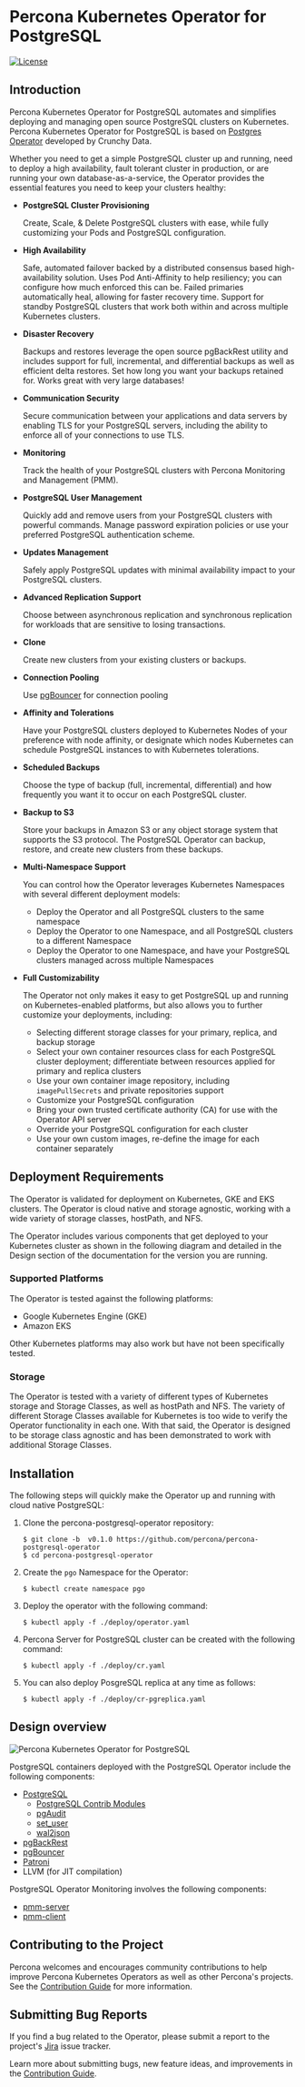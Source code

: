 # Percona Kubernetes Operator for PostgreSQL

[![License](https://img.shields.io/badge/License-Apache%202.0-blue.svg)](https://opensource.org/licenses/Apache-2.0)

## Introduction

Percona Kubernetes Operator for PostgreSQL automates and simplifies deploying and managing open source PostgreSQL clusters on Kubernetes. Percona Kubernetes Operator for PostgreSQL is based on [Postgres Operator](https://crunchydata.github.io/postgres-operator/latest/) developed by Crunchy Data.

Whether you need to get a simple PostgreSQL cluster up and running, need to deploy a high availability, fault tolerant cluster in production, or are running your own database-as-a-service, the Operator provides the essential features you need to keep your clusters healthy:

* **PostgreSQL Cluster Provisioning**

    Create, Scale, & Delete PostgreSQL clusters with ease, while fully customizing your Pods and PostgreSQL configuration.

* **High Availability**

    Safe, automated failover backed by a distributed consensus based high-availability solution. Uses Pod Anti-Affinity to help resiliency; you can configure how much enforced this can be. Failed primaries automatically heal, allowing for faster recovery time. Support for standby PostgreSQL clusters that work both within and across multiple Kubernetes clusters.

* **Disaster Recovery**

    Backups and restores leverage the open source pgBackRest utility and includes support for full, incremental, and differential backups as well as efficient delta restores. Set how long you want your backups retained for. Works great with very large databases!

* **Communication Security**

    Secure communication between your applications and data servers by enabling TLS for your PostgreSQL servers, including the ability to enforce all of your connections to use TLS.

* **Monitoring**

    Track the health of your PostgreSQL clusters with Percona Monitoring and Management (PMM).

* **PostgreSQL User Management**

    Quickly add and remove users from your PostgreSQL clusters with powerful commands. Manage password expiration policies or use your preferred PostgreSQL authentication scheme.

* **Updates Management**

    Safely apply PostgreSQL updates with minimal availability impact to your PostgreSQL clusters.

* **Advanced Replication Support**

    Choose between asynchronous replication and synchronous replication for workloads that are sensitive to losing transactions.

* **Clone**

    Create new clusters from your existing clusters or backups.

* **Connection Pooling**

    Use [pgBouncer](https://access.crunchydata.com/documentation/postgres-operator/latest/tutorial/pgbouncer/) for connection pooling

* **Affinity and Tolerations**

    Have your PostgreSQL clusters deployed to Kubernetes Nodes of your preference with node affinity, or designate which nodes Kubernetes can schedule PostgreSQL instances to with Kubernetes  tolerations.

* **Scheduled Backups**

    Choose the type of backup (full, incremental, differential) and how frequently you want it to occur on each PostgreSQL cluster.

* **Backup to S3**

    Store your backups in Amazon S3 or any object storage system that supports the S3 protocol. The PostgreSQL Operator can backup, restore, and create new clusters from these backups.

* **Multi-Namespace Support**

    You can control how the Operator leverages Kubernetes Namespaces with several different deployment models:

    * Deploy the Operator and all PostgreSQL clusters to the same namespace
    * Deploy the Operator to one Namespace, and all PostgreSQL clusters to a different Namespace
    * Deploy the Operator to one Namespace, and have your PostgreSQL clusters managed across multiple Namespaces

* **Full Customizability**

    The Operator not only makes it easy to get PostgreSQL up and running on Kubernetes-enabled platforms, but also allows you to further customize your deployments, including:

    * Selecting different storage classes for your primary, replica, and backup storage
    * Select your own container resources class for each PostgreSQL cluster deployment; differentiate between resources applied for primary and replica clusters
    * Use your own container image repository, including `imagePullSecrets` and private repositories  support
    * Customize your PostgreSQL configuration 
    * Bring your own trusted certificate authority (CA) for use with the Operator API server
    * Override your PostgreSQL configuration for each cluster
    * Use your own custom images, re-define the image for each container separately

## Deployment Requirements

The Operator is validated for deployment on Kubernetes, GKE and EKS clusters. The Operator is cloud native and storage agnostic, working with a wide variety of storage classes, hostPath, and NFS.

The Operator includes various components that get deployed to your Kubernetes cluster as shown in the following diagram and detailed in the Design section of the documentation for the version you are running.

### Supported Platforms

The Operator is tested against the following platforms:

* Google Kubernetes Engine (GKE)
* Amazon EKS 

Other Kubernetes platforms may also work but have not been specifically tested.

### Storage

The Operator is tested with a variety of different types of Kubernetes storage and Storage Classes, as well as hostPath and NFS.
The variety of different Storage Classes available for Kubernetes is too wide to verify the Operator functionality in each one. With that said, the Operator is designed to be storage class agnostic and has been demonstrated to work with additional Storage Classes.

## Installation

The following steps will quickly make the Operator up and running with cloud native PostgreSQL:

1. Clone the percona-postgresql-operator repository:

    ```
    $ git clone -b  v0.1.0 https://github.com/percona/percona-postgresql-operator
    $ cd percona-postgresql-operator
    ```

2. Create the ``pgo`` Namespace for the Operator:

    ```
    $ kubectl create namespace pgo
    ```

3. Deploy the operator with the following command:

    ```
    $ kubectl apply -f ./deploy/operator.yaml
    ```

4. Percona Server for PostgreSQL cluster can be created with the following command:

    ```
    $ kubectl apply -f ./deploy/cr.yaml
    ```

5. You can also deploy PosgreSQL replica at any time as follows: 

    ```
    $ kubectl apply -f ./deploy/cr-pgreplica.yaml
    ```

## Design overview

![Percona Kubernetes Operator for PostgreSQL](operator.png)

PostgreSQL containers deployed with the PostgreSQL Operator include the following components:

* [PostgreSQL](https://www.postgresql.org/)
  * [PostgreSQL Contrib Modules](https://www.postgresql.org/docs/current/contrib.html)
  * [pgAudit](https://www.pgaudit.org/)
  * [set_user](https://github.com/pgaudit/set_user)
  * [wal2json](https://github.com/eulerto/wal2json)
* [pgBackRest](https://pgbackrest.org/)
* [pgBouncer](http://pgbouncer.github.io/)
* [Patroni](https://patroni.readthedocs.io/)
* LLVM (for JIT compilation)

PostgreSQL Operator Monitoring involves the following components:

* [pmm-server](https://www.percona.com/doc/percona-monitoring-and-management/2.x/details/architecture.html#pmm-server)
* [pmm-client](https://www.percona.com/doc/percona-monitoring-and-management/2.x/details/architecture.html#pmm-client)

## Contributing to the Project

Percona welcomes and encourages community contributions to help improve Percona Kubernetes Operators as well as other Percona's projects.
See the [Contribution Guide](CONTRIBUTING.md) for more information.

## Submitting Bug Reports

If you find a bug related to the Operator, please submit a report to the project's [Jira](https://jira.percona.com/projects/K8SPG/issues) issue tracker.

Learn more about submitting bugs, new feature ideas, and improvements in the [Contribution Guide](CONTRIBUTING.md).

